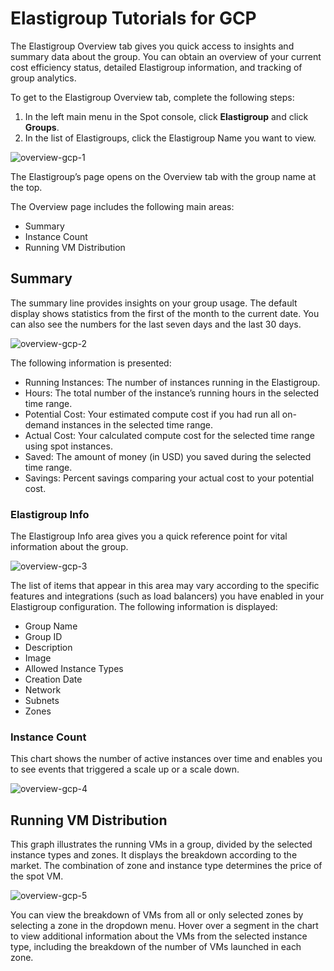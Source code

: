 # Elastigroup Tutorials for GCP

The Elastigroup Overview tab gives you quick access to insights and summary data about the group. You can obtain an overview of your current cost efficiency status, detailed Elastigroup information, and tracking of group analytics. 

To get to the Elastigroup Overview tab, complete the following steps: 

1. In the left main menu in the Spot console, click **Elastigroup** and click **Groups**. 
2. In the list of Elastigroups, click the Elastigroup Name you want to view. 

![overview-gcp-1](https://github.com/spotinst/help/assets/106514736/c3780ea5-840f-47b2-9bb0-73f749bf9423)

The Elastigroup’s page opens on the Overview tab with the group name at the top. 

The Overview page includes the following main areas: 

* Summary  
* Instance Count 
* Running VM Distribution 

## Summary  

The summary line provides insights on your group usage. The default display shows statistics from the first of the month to the current date. You can also see the numbers for the last seven days and the last 30 days.  

![overview-gcp-2](https://github.com/spotinst/help/assets/106514736/54f4a5da-e265-496b-8277-b8091e558133)

The following information is presented: 

* Running Instances: The number of instances running in the Elastigroup. 
* Hours: The total number of the instance’s running hours in the selected time range. 
* Potential Cost: Your estimated compute cost if you had run all on-demand instances in the selected time range. 
* Actual Cost: Your calculated compute cost for the selected time range using spot instances. 
* Saved: The amount of money (in USD) you saved during the selected time range. 
* Savings: Percent savings comparing your actual cost to your potential cost. 

### Elastigroup Info 

The Elastigroup Info area gives you a quick reference point for vital information about the group. 

![overview-gcp-3](https://github.com/spotinst/help/assets/106514736/538d9796-bd7c-4b4f-b2f9-3e002aa4c0e3)

The list of items that appear in this area may vary according to the specific features and integrations (such as load balancers) you have enabled in your Elastigroup configuration. The following information is displayed: 

* Group Name 
* Group ID 
* Description 
* Image 
* Allowed Instance Types 
* Creation Date 
* Network 
* Subnets 
* Zones 

### Instance Count 

This chart shows the number of active instances over time and enables you to see events that triggered a scale up or a scale down. 

![overview-gcp-4](https://github.com/spotinst/help/assets/106514736/46da7b5f-b055-4953-8876-5db5d6b11738)

## Running VM Distribution 

This graph illustrates the running VMs in a group, divided by the selected instance types and zones. It displays the breakdown according to the market. The combination of zone and instance type determines the price of the spot VM. 

![overview-gcp-5](https://github.com/spotinst/help/assets/106514736/d43e4559-a23a-4e75-b149-2a979e7e4fa6)

You can view the breakdown of VMs from all or only selected zones by selecting a zone in the dropdown menu. Hover over a segment in the chart to view additional information about the VMs from the selected instance type, including the breakdown of the number of VMs launched in each zone.  
